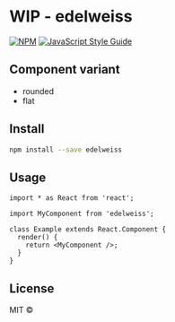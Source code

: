 # WIP - edelweiss

>

[![NPM](https://img.shields.io/npm/v/edelweiss.svg)](https://www.npmjs.com/package/edelweiss) [![JavaScript Style Guide](https://img.shields.io/badge/code_style-standard-brightgreen.svg)](https://standardjs.com)

## Component variant

- rounded
- flat

## Install

```bash
npm install --save edelweiss
```

## Usage

```tsx
import * as React from 'react';

import MyComponent from 'edelweiss';

class Example extends React.Component {
  render() {
    return <MyComponent />;
  }
}
```

## License

MIT © [](https://github.com/)
